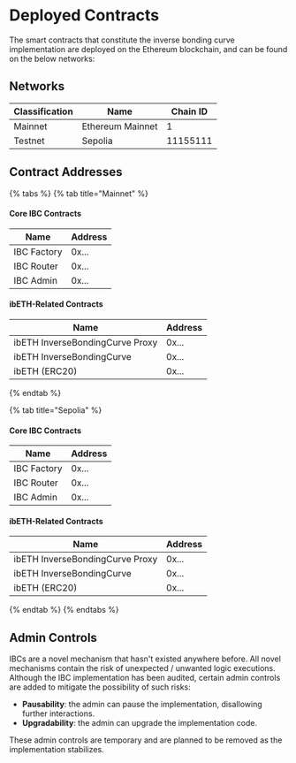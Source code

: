 # Deployed Contracts

The smart contracts that constitute the inverse bonding curve implementation are deployed on the Ethereum blockchain, and can be found on the below networks:&#x20;



## Networks

| Classification | Name             | Chain ID |
| -------------- | ---------------- | -------- |
| Mainnet        | Ethereum Mainnet | 1        |
| Testnet        | Sepolia          | 11155111 |



## Contract Addresses

{% tabs %}
{% tab title="Mainnet" %}
#### Core IBC Contracts

| Name        | Address |
| ----------- | ------- |
| IBC Factory | 0x...   |
| IBC Router  | 0x...   |
| IBC Admin   | 0x...   |

#### ibETH-Related Contracts

| Name                            | Address |
| ------------------------------- | ------- |
| ibETH InverseBondingCurve Proxy | 0x...   |
| ibETH InverseBondingCurve       | 0x...   |
| ibETH (ERC20)                   | 0x...   |
{% endtab %}

{% tab title="Sepolia" %}
#### Core IBC Contracts

| Name        | Address |
| ----------- | ------- |
| IBC Factory | 0x...   |
| IBC Router  | 0x...   |
| IBC Admin   | 0x...   |

#### ibETH-Related Contracts

| Name                            | Address |
| ------------------------------- | ------- |
| ibETH InverseBondingCurve Proxy | 0x...   |
| ibETH InverseBondingCurve       | 0x...   |
| ibETH (ERC20)                   | 0x...   |
{% endtab %}
{% endtabs %}



## Admin Controls

IBCs are a novel mechanism that hasn't existed anywhere before. All novel mechanisms contain the risk of unexpected / unwanted logic executions. Although the IBC implementation has been audited, certain admin controls are added to mitigate the possibility of such risks:&#x20;

* **Pausability**: the admin can pause the implementation, disallowing further interactions.&#x20;
* **Upgradability**: the admin can upgrade the implementation code.&#x20;

These admin controls are temporary and are planned to be removed as the implementation stabilizes.&#x20;
